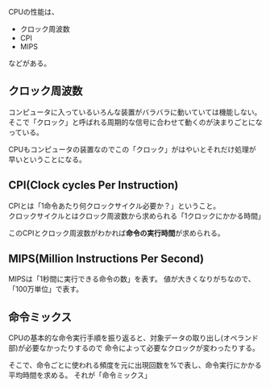 CPUの性能は、
- クロック周波数
- CPI
- MIPS

などがある。

## クロック周波数
コンピュータに入っているいろんな装置がバラバラに動いていては機能しない。  
そこで「クロック」と呼ばれる周期的な信号に合わせて動くのが決まりごとになっている。  

CPUもコンピュータの装置なのでこの「クロック」がはやいとそれだけ処理が早いということになる。

## CPI(Clock cycles Per Instruction)

CPIとは「1命令あたり何クロックサイクル必要か？」ということ。  
クロックサイクルとはクロック周波数から求められる「1クロックにかかる時間」


このCPIとクロック周波数がわかれば**命令の実行時間**が求められる。

## MIPS(Million Instructions Per Second)

MIPSは「1秒間に実行できる命令の数」を表す。
値が大きくなりがちなので、「100万単位」で表す。

## 命令ミックス

CPUの基本的な命令実行手順を振り返ると、対象データの取り出し(オペランド部)が必要なかったりするので
命令によって必要なクロックが変わったりする。

そこで、命令ごとに使われる頻度を元に出現回数を%で表し、命令実行にかかる平均時間を求める。
それが「命令ミックス」


